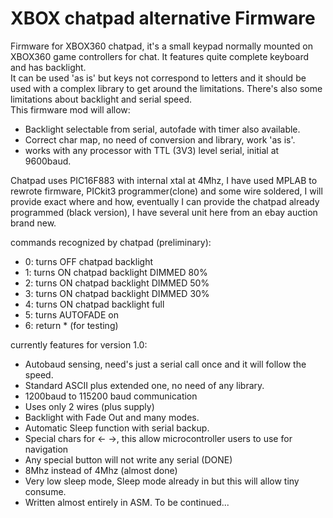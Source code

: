 # XBOX chatpad alternative Firmware
Firmware for XBOX360 chatpad, it's a small keypad normally mounted on XBOX360 game controllers for chat. It features quite complete keyboard and has backlight.<br>
It can be used 'as is' but keys not correspond to letters and it should be used with a complex library to get around the limitations. There's also some limitations about backlight and serial speed.<br>
This firmware mod will allow:<br>

- Backlight selectable from serial, autofade with timer also available.
- Correct char map, no need of conversion and library, work 'as is'.
- works with any processor with TTL (3V3) level serial, initial at 9600baud.

Chatpad uses PIC16F883 with internal xtal at 4Mhz, I have used MPLAB to rewrote firmware, PICkit3 programmer(clone) and some wire soldered, I will provide exact where and how, eventually I can provide the chatpad already programmed (black version), I have several unit here from an ebay auction brand new.<br>

commands recognized by chatpad (preliminary):<br>
- 0: turns OFF chatpad backlight
- 1: turns ON chatpad backlight DIMMED 80%
- 2: turns ON chatpad backlight DIMMED 50%
- 3: turns ON chatpad backlight DIMMED 30%
- 4: turns ON chatpad backlight full
- 5: turns AUTOFADE on
- 6: return * (for testing)<br>

currently features for version 1.0:<br>
- Autobaud sensing, need's just a serial call once and it will follow the speed.
- Standard ASCII plus extended one, no need of any library.
- 1200baud to 115200 baud communication
- Uses only 2 wires (plus supply)
- Backlight with Fade Out and many modes.
- Automatic Sleep function with serial backup.
- Special chars for <- ->, this allow microcontroller users to use for navigation
- Any special button will not write any serial (DONE)
- 8Mhz instead of 4Mhz (almost done)
- Very low sleep mode, Sleep mode already in but this will allow tiny consume.
- Written almost entirely in ASM.
To be continued...
